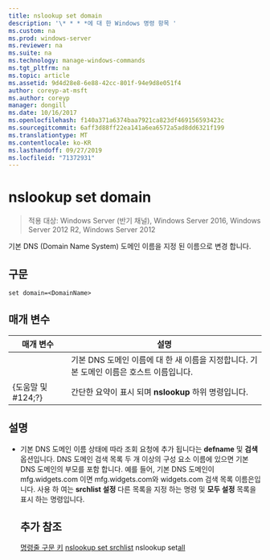 ```yaml
---
title: nslookup set domain
description: '\* * * *에 대 한 Windows 명령 항목 '
ms.custom: na
ms.prod: windows-server
ms.reviewer: na
ms.suite: na
ms.technology: manage-windows-commands
ms.tgt_pltfrm: na
ms.topic: article
ms.assetid: 9d4d28e8-6e88-42cc-801f-94e9d8e051f4
author: coreyp-at-msft
ms.author: coreyp
manager: dongill
ms.date: 10/16/2017
ms.openlocfilehash: f140a371a6374baa7921ca823df469156593423c
ms.sourcegitcommit: 6aff3d88ff22ea141a6ea6572a5ad8dd6321f199
ms.translationtype: MT
ms.contentlocale: ko-KR
ms.lasthandoff: 09/27/2019
ms.locfileid: "71372931"
---
```

# <a name="nslookup-set-domain"></a>nslookup set domain

>적용 대상: Windows Server (반기 채널), Windows Server 2016, Windows Server 2012 R2, Windows Server 2012

기본 DNS (Domain Name System) 도메인 이름을 지정 된 이름으로 변경 합니다.
## <a name="syntax"></a>구문
```
set domain=<DomainName>
```
## <a name="parameters"></a>매개 변수

|    매개 변수    |                                           설명                                           |
|-----------------|-------------------------------------------------------------------------------------------------|
|  <DomainName>   | 기본 DNS 도메인 이름에 대 한 새 이름을 지정합니다. 기본 도메인 이름은 호스트 이름입니다. |
| {도움말 및 #124;?} |                      간단한 요약이 표시 되며 **nslookup** 하위 명령입니다.                      |

## <a name="remarks"></a>설명
- 기본 DNS 도메인 이름 상태에 따라 조회 요청에 추가 됩니다는 **defname** 및 **검색** 옵션입니다. DNS 도메인 검색 목록 두 개 이상의 구성 요소 이름에 있으면 기본 DNS 도메인의 부모를 포함 합니다. 예를 들어, 기본 DNS 도메인이 mfg.widgets.com 이면 mfg.widgets.com와 widgets.com 검색 목록 이름은입니다. 사용 하 여는 **srchlist 설정** 다른 목록을 지정 하는 명령 및 **모두 설정** 목록을 표시 하는 명령입니다.
  ## <a name="additional-references"></a>추가 참조
  [명령줄 구문 키](command-line-syntax-key.md)
  [nslookup set srchlist](nslookup-set-srchlist.md)
   nslookup set[all](nslookup-set-all.md)
